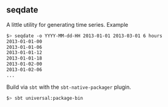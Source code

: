 seqdate
-------

A little utility for generating time series.  Example

```bash
$> seqdate -o YYYY-MM-dd-HH 2013-01-01 2013-03-01 6 hours
2013-01-01-00
2013-01-01-06
2013-01-01-12
2013-01-01-18
2013-01-02-00
2013-01-02-06
...
```

Build via `sbt` with the `sbt-native-packager` plugin.

```bash
$> sbt universal:package-bin
```
